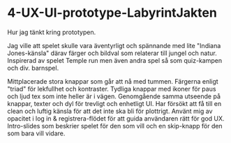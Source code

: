 # 4-UX-UI-prototype-LabyrintJakten


Hur jag tänkt kring prototypen.

Jag ville att spelet skulle vara äventyrligt och spännande med lite "Indiana Jones-känsla" därav färger och bildval som relaterar till jungel och natur. Inspirerad av spelet Temple run men även andra spel så som quiz-kampen och div. barnspel.

Mittplacerade stora knappar som går att nå med tummen. Färgerna enligt "triad" för lekfullhet och kontraster. Tydliga knappar med ikoner för paus och ljud tex som inte heller är i vägen. Genomgående samma utseende på knappar, texter och dyl för trevligt och enhetligt UI.
Har försökt att få till en clean och luftig känsla för att det inte ska bli för plottrigt.
Använt mig av opacitet i log in & registrera-flödet för att guida användaren rätt för god UX. 
Intro-slides som beskrier spelet för den som vill och en skip-knapp för den som bara vill vidare.
